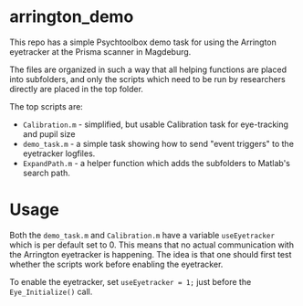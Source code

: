 # arrington_demo

This repo has a simple Psychtoolbox demo task for using the Arrington eyetracker at the Prisma scanner in Magdeburg. 

The files are organized in such a way that all helping functions are placed into subfolders, and only the scripts which need to be run by researchers directly are placed in the top folder. 

The top scripts are:
 * `Calibration.m` - simplified, but usable Calibration task for eye-tracking and pupil size
 * `demo_task.m` - a simple task showing how to send "event triggers" to the eyetracker logfiles. 
 * `ExpandPath.m` - a helper function which adds the subfolders to Matlab's search path.


# Usage

Both the `demo_task.m` and `Calibration.m` have a variable `useEyetracker` which is per default set to 0. This means that no actual communication with the Arrington eyetracker is happening. The idea is that one should first test whether the scripts work before enabling the eyetracker.

To enable the eyetracker, set `useEyetracker = 1;` just before the `Eye_Initialize()` call.
